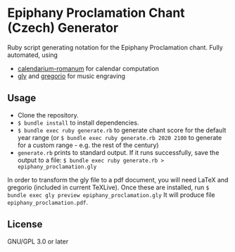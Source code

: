 # Epiphany Proclamation Chant (Czech) Generator

Ruby script generating notation for the Epiphany Proclamation chant. Fully automated, using

* [calendarium-romanum](https://github.com/igneus/calendarium-romanum) for calendar computation
* [gly](https://github.com/igneus/gly)
  and [gregorio](https://gregorio-project.github.io) for music engraving

## Usage

* Clone the repository.
* `$ bundle install` to install dependencies.
* `$ bundle exec ruby generate.rb` to generate chant score for the default year range
  (or `$ bundle exec ruby generate.rb 2020 2100` to generate for a custom range - e.g. the rest
  of the century)
* `generate.rb` prints to standard output. If it runs successfully, save the output to a file:
  `$ bundle exec ruby generate.rb > epiphany_proclamation.gly`

In order to transform the gly file to a pdf document, you will need LaTeX and gregorio
(included in current TeXLive). Once these are installed,
run `$ bundle exec gly preview epiphany_proclamation.gly`
It will produce file `epiphany_proclamation.pdf`.

## License

GNU/GPL 3.0 or later
